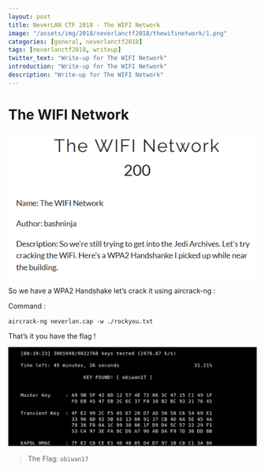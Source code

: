 ```yaml
---
layout: post
title: NeverLAN CTF 2018 - The WIFI Network
image: "/assets/img/2018/neverlanctf2018/thewifinetwork/1.png"
categories: [general, neverlanctf2018]
tags: [neverlanctf2018, writeup]
twitter_text: "Write-up for The WIFI Network"
introduction: "Write-up for The WIFI Network"
description: "Write-up for The WIFI Network"
---
```


# The WIFI Network

![](/assets/img/2018/neverlanctf2018/thewifinetwork/1.png)

So we have a WPA2 Handshake let’s crack it using aircrack-ng :

Command :

```
aircrack-ng neverlan.cap -w ./rockyou.txt
```

That’s it you have the flag !


![](/assets/img/2018/neverlanctf2018/thewifinetwork/2.png)

> The Flag: ```obiwan17```